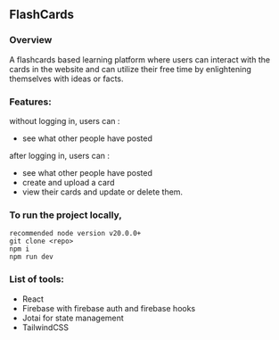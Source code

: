 ## FlashCards


### Overview
A flashcards based learning platform where users can interact with the cards in the website and can utilize their free time by enlightening themselves with ideas or facts.


### Features:
without logging in, users can : 
 - see what other people have posted

after logging in, users can :
 - see what other people have posted
 - create and upload a card
 - view their cards and update or delete them.


### To run the project locally,
```
recommended node version v20.0.0+
git clone <repo>
npm i
npm run dev
```

### List of tools:
- React
- Firebase with firebase auth and firebase hooks
- Jotai for state management
- TailwindCSS